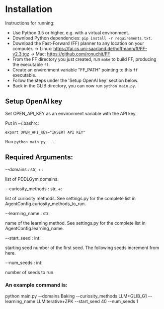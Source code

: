 # Installation
Instructions for running:
* Use Python 3.5 or higher, e.g. with a virtual environment.
* Download Python dependencies: `pip install -r requirements.txt`.
* Download the Fast-Forward (FF) planner to any location on your computer.
-> Linux: https://fai.cs.uni-saarland.de/hoffmann/ff/FF-v2.3.tgz
-> Mac: https://github.com/ronuchit/FF
* From the FF directory you just created, run `make` to build FF, producing the executable `ff`.
* Create an environment variable "FF_PATH" pointing to this `ff` executable.
* Follow the steps under the 'Setup OpenAI key' section below.
* Back in the GLIB directory, you can now run `python main.py`.

## Setup OpenAI key

Set OPEN_API_KEY as an environment variable with the API key.

Put in ~/.bashrc:

```
export OPEN_API_KEY="INSERT API KEY"
```

Run `python main.py ...`.

## Required Arguments:

--domains : str, + :

list of PDDLGym domains.

--curiosity_methods : str, +:

list of curiosity methods. See settings.py for the complete list in AgentConfig.curiosity_methods_to_run.

--learning_name : str:

name of the learning method. See settings.py for the complete list in AgentConfig.learning_name. 

--start_seed : int:

starting seed number of the first seed. The following seeds increment from here.

--num_seeds : int:

number of seeds to run.


### An example command is:

python main.py --domains Baking  --curiosity_methods LLM+GLIB_G1  --learning_name LLMIterative+ZPK  --start_seed 40 --num_seeds 1